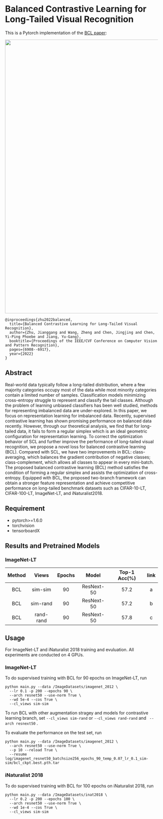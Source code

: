 # Balanced Contrastive Learning for Long-Tailed Visual Recognition

This is a Pytorch implementation of the [BCL paper](https://openaccess.thecvf.com/content/CVPR2022/papers/Zhu_Balanced_Contrastive_Learning_for_Long-Tailed_Visual_Recognition_CVPR_2022_paper.pdf):
<p align="center">
<img src="https://github.com/FlamieZhu/BCL/blob/main/img/bcl.png" width="900">
</p>

```
@inproceedings{zhu2022balanced,
  title={Balanced Contrastive Learning for Long-Tailed Visual Recognition},
  author={Zhu, Jianggang and Wang, Zheng and Chen, Jingjing and Chen, Yi-Ping Phoebe and Jiang, Yu-Gang},
  booktitle={Proceedings of the IEEE/CVF Conference on Computer Vision and Pattern Recognition},
  pages={6908--6917},
  year={2022}
}
```
## Abstract
Real-world data typically follow a long-tailed distribution, where a few majority categories occupy most of the data while most minority categories contain a limited number of samples. Classification models minimizing cross-entropy struggle to represent and classify the tail classes. Although the problem of learning unbiased classifiers has been well studied, methods for representing imbalanced data are under-explored. In this paper, we focus on representation learning for imbalanced data. Recently, supervised contrastive learning has shown promising performance on balanced data recently. However, through our theoretical analysis, we find that for long-tailed data, it fails to form a regular simplex which is an ideal geometric configuration for representation learning. To correct the optimization behavior of SCL and further improve the performance of long-tailed visual recognition, we propose a novel loss for balanced contrastive learning (BCL). Compared with SCL, we have two improvements in BCL: class-averaging, which balances the gradient contribution of negative classes; class-complement, which allows all classes to appear in every mini-batch. The proposed balanced contrastive learning (BCL) method satisfies the condition of forming a regular simplex and assists the optimization of cross-entropy. Equipped with BCL, the proposed two-branch framework can obtain a stronger feature representation and achieve competitive performance on long-tailed benchmark datasets such as CIFAR-10-LT, CIFAR-100-LT, ImageNet-LT, and iNaturalist2018.

## Requirement
- pytorch>=1.6.0
- torchvision
- tensorboardX

## Results and Pretrained Models
### ImageNet-LT 
 | Method | Views |Epochs| Model | Top-1 Acc(%) | link | 
 | :---: | :---: |:---: | :---: | :---: | :---: | 
 |BCL| sim-sim  | 90 | ResNext-50   | 57.2 | a | 
 |BCL| sim-rand | 90 | ResNext-50   | 57.2 | b |
 |BCL| rand-rand | 90 | ResNext-50   | 57.8 | c |
 
## Usage
For ImageNet-LT and iNaturalist 2018 training and evuluation. All experiments are conducted on 4 GPUs.
### ImageNet-LT 
To do supervised training with BCL for 90 epochs on ImageNet-LT, run
```
python main.py --data /ImageDatasets/imagenet_2012 \
  --lr 0.1 -p 200 --epochs 90 \
  --arch resnet50 --use-norm True \
  --wd 5e-4 --cos True \
  --cl_views sim-sim
```
To run BCL with other augmentation stragey and models for contrastive learning branch, set `--cl_views sim-rand` or `--cl_views rand-rand` and ` --arch resnext50` .


To evaluate the performance on the test set, run
```
python main.py --data /ImageDatasets/imagenet_2012 \
  --arch resnet50 --use-norm True \
  --p 10 --reload True \
  --resume log/imagenet_resnet50_batchsize256_epochs_90_temp_0.07_lr_0.1_sim-sim/bcl_ckpt.best.pth.tar
```
### iNaturalist 2018 
To do supervised training with BCL for 100 epochs on iNaturalist 2018, run
```
python main.py --data /ImageDatasets/inat2018 \
  --lr 0.2 -p 200 --epochs 100 \
  --arch resnet50 --use-norm True \
  --wd 1e-4 --cos True \
  --cl_views sim-sim
```
